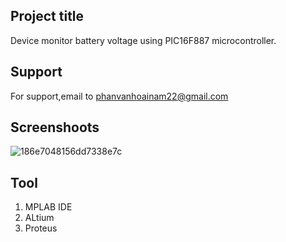 ## Project title
Device monitor battery voltage using  PIC16F887 microcontroller.
## Support
 For support,email to phanvanhoainam22@gmail.com
## Screenshoots

![186e7048156dd7338e7c](https://user-images.githubusercontent.com/84735778/180481813-bdcdb72e-ad8f-4061-92e9-81de6003b4c5.jpg)

## Tool
1. MPLAB IDE 
2. ALtium 
3. Proteus
